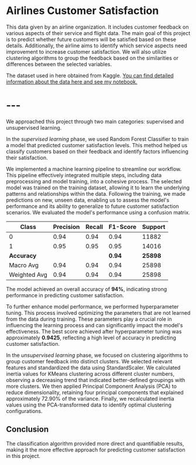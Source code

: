 # Airlines Customer Satisfaction 
This data given by an airline organization. It includes customer feedback on various aspects of their service and flight data.
The main goal of this project is to predict whether future customers will be satisfied based on these details. Additionally, the airline aims to identify which service aspects need improvement to increase customer satisfaction.
We will also utilize clustering algorithms to group the feedback based on the similarities or differences between the selected variables.

The dataset used in here obtained from Kaggle. 
<a href= 'https://www.kaggle.com/code/tugbakayaa/airlines-customer-satisfaction/notebook' target=_blank>You can find detailed information about the data here and see my notebook.</a>

# ---

We approached this project through two main categories: supervised and unsupervised learning.

In the *supervised learning* phase, we used Random Forest Classifier to train a model that predicted customer satisfaction levels. This method helped us classify customers based on their feedback and identify factors influencing their satisfaction. 

We implemented a machine learning pipeline to streamline our workflow. This pipeline effectively integrated multiple steps, including data preprocessing and model training, into a cohesive process.
The selected model was trained on the training dataset, allowing it to learn the underlying patterns and relationships within the data. Following the training, we made predictions on new, unseen data, enabling us to assess the model's performance and its ability to generalize to future customer satisfaction scenarios.
We evaluated the model's performance using a confusion matrix.

| Class | Precision | Recall | F1-Score | Support |
|-------|-----------|--------|----------|--------|
| 0     | 0.94      | 0.94   | 0.94     | 11882  |
| 1     | 0.95      | 0.95   | 0.95     | 14016  |
| **Accuracy**       |           |        | **0.94**     | **25898**  |
| Macro Avg | 0.94      | 0.94   | 0.94     | 25898  |
| Weighted Avg | 0.94      | 0.94   | 0.94     | 25898  |

The model achieved an overall accuracy of **94%**, indicating strong performance in predicting customer satisfaction.

To further enhance model performance, we performed hyperparameter tuning. This process involved optimizing the parameters that are not learned from the data during training. These parameters play a crucial role in influencing the learning process and can significantly impact the model's effectiveness.
The best score achieved after hyperparameter tuning was approximately **0.9425**, reflecting a high level of accuracy in predicting customer satisfaction.


In the *unsupervised learning* phase, we focused on clustering algorithms to group customer feedback into distinct clusters. 
We selected relevant features and standardized the data using StandardScaler. We calculated inertia values for KMeans clustering across different cluster numbers, observing a decreasing trend that indicated better-defined groupings with more clusters. We then applied Principal Component Analysis (PCA) to reduce dimensionality, retaining four principal components that explained approximately 72.90% of the variance. Finally, we recalculated inertia values using the PCA-transformed data to identify optimal clustering configurations.

## Conclusion
The classification algorithm provided more direct and quantifiable results, making it the more effective approach for predicting customer satisfaction in this project.



